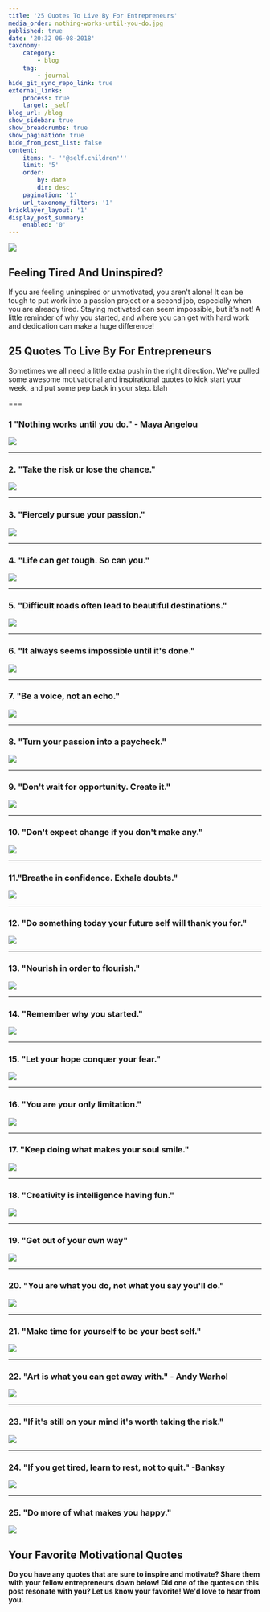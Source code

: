 ```yaml
---
title: '25 Quotes To Live By For Entrepreneurs'
media_order: nothing-works-until-you-do.jpg
published: true
date: '20:32 06-08-2018'
taxonomy:
    category:
        - blog
    tag:
        - journal
hide_git_sync_repo_link: true
external_links:
    process: true
    target: _self
blog_url: /blog
show_sidebar: true
show_breadcrumbs: true
show_pagination: true
hide_from_post_list: false
content:
    items: '- ''@self.children'''
    limit: '5'
    order:
        by: date
        dir: desc
    pagination: '1'
    url_taxonomy_filters: '1'
bricklayer_layout: '1'
display_post_summary:
    enabled: '0'
---
```


[![](25-quotes.jpg)](https://blog.printaura.com/blog/blog-posts/25quotestoliveby)

## Feeling Tired And Uninspired?

If you are feeling uninspired or unmotivated, you aren't alone! It can be tough to put work into a passion project or a second job, especially when you are already tired. Staying motivated can seem impossible, but it's not! A little reminder of why you started, and where you can get with hard work and dedication can make a huge difference!

## 25 Quotes To Live By For Entrepreneurs

Sometimes we all need a little extra push in the right direction. We've pulled some awesome motivational and inspirational quotes to kick start your week, and put some pep back in your step.
blah

===

### 1 "Nothing works until you do." - Maya Angelou
  
![](nothing-works-until-you-do.jpg)
    
<hr />

### 2. "Take the risk or lose the chance."

![](28.jpg)

<hr />

### 3. "Fiercely pursue your passion."

![](2.jpg)

<hr />

### 4. "Life can get tough. So can you."

![](27.jpg) 

<hr />

### 5. "Difficult roads often lead to beautiful destinations."

![](23.jpg)

<hr />

### 6. "It always seems impossible until it's done."

![](21.jpg)

<hr />

### 7. "Be a voice, not an echo."

![](20.jpg)

<hr />

### 8. "Turn your passion into a paycheck."

![](19.jpg)

<hr />

### 9. "Don't wait for opportunity. Create it."

![](18.jpg)

<hr />

### 10. "Don't expect change if you don't make any."

![](17.jpg)

<hr />

### 11."Breathe in confidence. Exhale doubts."

![](16.jpg)

<hr />

### 12. "Do something today your future self will thank you for."

![](15.jpg)

<hr />

### 13. "Nourish in order to flourish."

![](14.jpg)

<hr />

### 14. "Remember why you started."

![](24.jpg)

<hr />

### 15. "Let your hope conquer your fear."

![](13.jpg)

<hr />

### 16. "You are your only limitation."

![](12.jpg)

<hr />

### 17. "Keep doing what makes your soul smile."

![](11.jpg)

<hr />

### 18. "Creativity is intelligence having fun."

![](10.jpg)

<hr />

### 19. "Get out of your own way"

![](9.jpg)

<hr />

### 20. "You are what you do, not what you say you'll do."

![](8.jpg)

<hr />

### 21. "Make time for yourself to be your best self."

![](7.jpg)

<hr />

### 22. "Art is what you can get away with." - Andy Warhol

![](6.jpg)

<hr />

### 23. "If it's still on your mind it's worth taking the risk."

![](5.jpg)

<hr />

### 24. "If you get tired, learn to rest, not to quit." -Banksy

![](4.jpg)

<hr />

### 25. "Do more of what makes you happy."

![](3.jpg)

## Your Favorite Motivational Quotes
**Do you have any quotes that are sure to inspire and motivate? Share them with your fellow entrepreneurs down below! Did one of the quotes on this post resonate with you? Let us know your favorite! We'd love to hear from you.**
